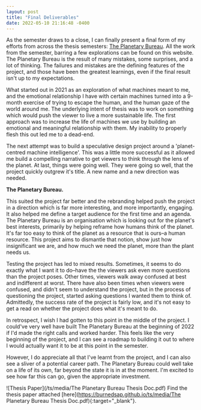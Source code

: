 ```yaml
---
layout: post
title: "Final Deliverables"
date: 2022-05-10 21:16:48 -0400
---
```


As the semester draws to a close, I can finally present a final form of my efforts from across the thesis semesters: [The Planetary Bureau](https://theplanetarybureau.com). All the work from the semester, barring a few explorations can be found on this website. The Planetary Bureau is the result of many mistakes, some surprises, and a lot of thinking. The failures and mistakes are the defining features of the project, and those have been the greatest learnings, even if the final result isn't up to my expectations.

What started out in 2021 as an exploration of what machines meant to me, and the emotional relationship I have with certain machines turned into a 9-month exercise of trying to escape the human, and the human gaze of the world around me. The underlying intent of thesis was to work on something which would push the viewer to live a more sustainable life. The first approach was to increase the life of machines we use by building an emotional and meaningful relationship with them. My inability to properly flesh this out led me to a dead-end.

The next attempt was to build a speculative design project around a 'planet-centred machine intelligence'. This was a little more successful as it allowed me build a compelling narrative to get viewers to think through the lens of the planet. At last, things were going well. They were going so well, that the project quickly outgrew it's title. A new name and a new direction was needed.

**The Planetary Bureau.**

This suited the project far better and the rebranding helped push the project in a direction which is far more interesting, and more importantly, engaging. It also helped me define a target audience for the first time and an agenda. The Planetary Bureau is an organisation which is looking out for the planet's best interests, primarily by helping reframe how humans think of the planet. It's far too easy to think of the planet as a resource that is ours–a human resource. This project aims to dismantle that notion, show just how insignificant we are, and how much we need the planet, more than the plant needs us.

Testing the project has led to mixed results. Sometimes, it seems to do exactly what I want it to do–have the the viewers ask even more questions than the project poses. Other times, viewers walk away confused at best and indifferent at worst. There have also been times when viewers were confused, and didn't seem to understand the project, but in the process of questioning the project, started asking questions I wanted them to think of. Admittedly, the success rate of the project is fairly low, and it's not easy to get a read on whether the project does what it's meant to do.

In retrospect, I wish I had gotten to this point in the middle of the project. I could've very well have built The Planetary Bureau at the beginning of 2022 if I'd made the right calls and worked harder. This feels like the very beginning of the project, and I can see a roadmap to building it out to where I would actually want it to be at this point in the semester.

However, I do appreciate all that I've learnt from the project, and I can also see a sliver of a potential career path. The Planetary Bureau could well take on a life of its own, far beyond the state it is in at the moment. I'm excited to see how far this can go, given the appropriate investment.

![Thesis Paper](/ts/media/The Planetary Bureau Thesis Doc.pdf)
Find the thesis paper attached [here](https://burnedsap.github.io/ts/media/The Planetary Bureau Thesis Doc.pdf){:target="\_blank"}.
